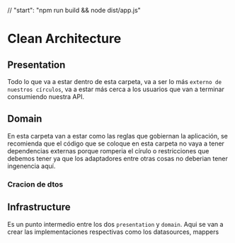 // "start": "npm run build && node dist/app.js"


# Clean Architecture

## Presentation
Todo lo que va a estar dentro de esta carpeta, va a ser lo más ``externo de nuestros círculos``, va a estar más cerca a los usuarios que van a terminar consumiendo nuestra API.


## Domain
En esta carpeta van a estar como las reglas que gobiernan la aplicación, se recomienda que el código que se coloque en esta carpeta no vaya a tener dependencias externas porque romperia el círulo o restricciones que debemos tener ya que los adaptadores entre otras cosas no deberian tener ingenencia aquí.

### Cracion de dtos



## Infrastructure
Es un punto intermedio entre los dos ``presentation`` y ``domain``.
Aqui se van a crear las implementaciones respectivas como los datasources, mappers